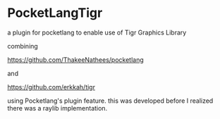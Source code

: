 # PocketLangTigr
a plugin for pocketlang to enable use of Tigr Graphics Library

combining 

https://github.com/ThakeeNathees/pocketlang

and 

https://github.com/erkkah/tigr

using Pocketlang's plugin feature. 
this was developed before I realized there was a raylib implementation. 

